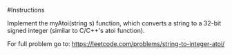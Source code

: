 #Instructions

Implement the myAtoi(string s) function, which converts a string to a 32-bit signed integer (similar to C/C++'s atoi function).

For full problem go to: https://leetcode.com/problems/string-to-integer-atoi/
